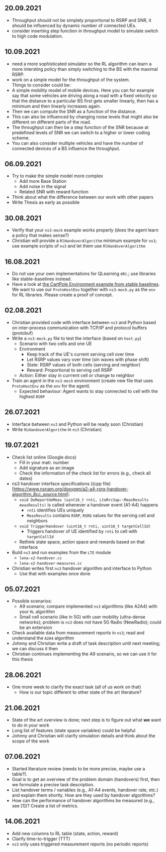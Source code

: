 ## 20.09.2021
* Throughput should not be simplely proportional to RSRP and SNR, it should be influenced by dynamic number of connected UEs.
* consider inserting step function in throughput model to simulate switch to high code modulation.   
## 10.09.2021
* need a more sophisticated simulator so the RL algorithm can learn a more intersting policy than simply switching to the BS with the maximal RSRP. 
* work on a simple model for the throughput of the system.  
Things to consider could be:
* A simple mobility model of mobile devices. Here you can for example say that some vehicles are driving along a road with a fixed velocity so that the distance to a particular BS first gets smaller linearly, then has a minimum and then linearly increases again.
* Then we can compute the SNR as a function of the distance.
* This can also be influenced by changing noise levels that might also be different on different parts of the road.
* The throughput can then be a step function of the SNR because at predefined levels of SNR we can switch to a higher or lower coding scheme.
* You can also consider multiple vehicles and have the number of connected devices of a BS influence the throughput.
## 06.09.2021 
* Try to make the simple model more complex
   * Add more Base Station
   * Add noise in the signal 
   * Related SNR with reward function
* Think about what the difference between our work with other papers
* Write Thesis as early as possible

## 30.08.2021
* Verify that your `ns3-mock` example works properly (does the agent learn a policy that makes sense?)
* Christian will provide a `RlHandoverAlgorithm` minimum example for `ns3`; use example scripts of `ns3` and let them use `RlHandoverAlgorithm`

## 16.08.2021
* Do not use your own implementations for QLearning etc.; use libraries like stable-baselines instead.
* Have a look at [the CartPole Environment example from stable baselines](https://stable-baselines.readthedocs.io/en/master/guide/examples.html). We want to use our `ProtoHostEnv` together with `ns3-mock.py` as the `env` for RL libraries. Please create a proof of concept.

## 02.08.2021
* Christian provided code with interface between `ns3` and Python based on inter-process communication with TCP/IP and protocol buffers (protobuf)
* Write a `ns3-mock.py` file to test the interface (based on `host.py`)
  * Scenario with two cells and one UE
  * Environment
      * Keep track of the UE's current serving cell over time
      * Let RSRP values vary over time (sin waves with phase shift)
      * State: RSRP values of both cells (serving and neighbor)
      * Reward: Proportional to serving cell RSRP
  * Action: Either stay in currrent cell or change to neighbor
* Train an agent in the `ns3-mock` environment (create new file that uses `ProtoHostEnv` as the `env` for the agent)
  * Expected behaviour: Agent wants to stay connected to cell with the highest `RSRP`

## 26.07.2021
* Interface between `ns3` and Python will be ready soon (Christian)
* Write `RLHandoverAlgorithm` in `ns3` (Christian)

## 19.07.2021
* Check list online (Google docs)
  * Fill in your matr. number
  * Add signature as an image
  * Check the information of the check list for errors (e.g., check all dates)
* ns3 handover interface specifications ((cpp file)[https://www.nsnam.org/doxygen/a2-a4-rsrq-handover-algorithm_8cc_source.html]:
  * `void DoReportUeMeas (uint16_t rnti, LteRrcSap::MeasResults measResults)` is called whenever a handover event (A1-A4) happens
    * `rnti` identifies UEs uniquely
    * `MeasResults` contains `RSRP`, `RSRQ` values for the serving cell and neighbors
  * `void TriggerHandover (uint16_t rnti, uint16_t targetCellId)`
    * Triggers handover of UE identified by `rnti` to cell with `targetCellId`
  * Rethink state space, action space and rewards based on that interface
* Build `ns3` and run examples from the `LTE` module 
   * `lena-x2-handover.cc`
   * `lena-x2-handover-measures.cc`
* Christian writes first `ns3` handover algorithm and interface to Python
   * Use that with examples once done

## 05.07.2021
* Possible scenarios:
  * A9 scenario; compare implemented `ns3` algorithms (like A2A4) with your `RL` algorithm
  * Small cell scenario (like in 5G) with user mobility (ultra-dense networks); problem is `ns3` does not have 5G Radio (NewRadio); could be an extension
* Check available data from measurement reports in `ns3`; read and understand the `A2A4` algorithm
* Johnny and Christian write a draft of task description until next meeting; we can discuss it then
* Christian continues implementing the A9 scenario, so we can use it for this thesis

## 28.06.2021
* One more week to clarify the exact task (all of us work on that)
  * How is our topic different to other state of the art literature?

## 21.06.2021
* State of the art overview is done; next step is to figure out what **we** want to do in your work
* Long list of features (state space variables) could be helpful
* Johnny and Christian will clarify simulation details and think about the scope of the work

## 07.06.2021
* Started literature review (needs to be more precise, maybe use a table?).
* Goal is to get an overview of the problem domain (handovers) first, then we formulate a precise task description.
* List handover terms / variables (e.g., A1-A4 events, handover rate, etc.) and explain them shortly. How are they used by handover algorithms?
* How can the performance of handover algorithms be measured (e.g., see [1])? Create a list of metrics.

## 14.06.2021
* Add new columns to RL table (state, action, reward)
* Clarify time-to-trigger (TTT)
* `ns3` only uses triggered measurement reports (no periodic reports)
